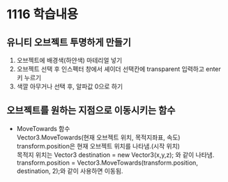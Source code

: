 # 1116 학습내용
## 유니티 오브젝트 투명하게 만들기
1. 오브젝트에 배경색(하얀색) 마테리얼 넣기
2. 오브젝트 선택 후 인스펙터 창에서 셰이더 선택칸에 transparent 입력하고 enter키 누르기
3. 색깔 아무거나 선택 후, 알파값 0으로 하기

## 오브젝트를 원하는 지점으로 이동시키는 함수
- MoveTowards 함수  
Vector3.MoveTowards(현재 오브젝트 위치, 목적지좌표, 속도)  
transform.position은 현재 오브젝트 위치를 나타냄.(시작 위치)  
목적지 위치는 Vector3 destination = new Vector3(x,y,z); 와 같이 나타냄.  
transform.position = Vector3.MoveTowards(transform.position, destination, 2);와 같이 사용하면 이동됨.
